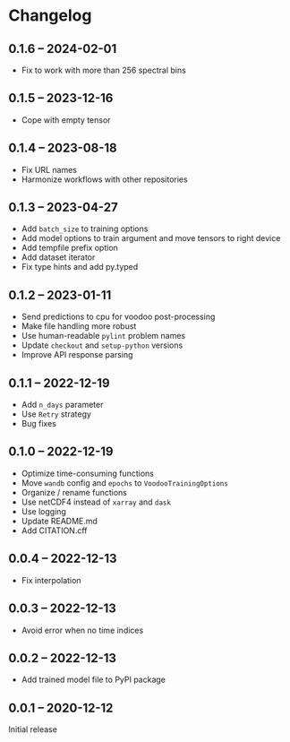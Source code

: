 # Changelog

## 0.1.6 – 2024-02-01

- Fix to work with more than 256 spectral bins

## 0.1.5 – 2023-12-16

- Cope with empty tensor

## 0.1.4 – 2023-08-18

- Fix URL names
- Harmonize workflows with other repositories

## 0.1.3 – 2023-04-27

- Add `batch_size` to training options
- Add model options to train argument and move tensors to right device
- Add tempfile prefix option
- Add dataset iterator
- Fix type hints and add py.typed

## 0.1.2 – 2023-01-11

- Send predictions to cpu for voodoo post-processing
- Make file handling more robust
- Use human-readable `pylint` problem names
- Update `checkout` and `setup-python` versions
- Improve API response parsing

## 0.1.1 – 2022-12-19

- Add `n_days` parameter
- Use `Retry` strategy
- Bug fixes

## 0.1.0 – 2022-12-19

- Optimize time-consuming functions
- Move `wandb` config and `epochs` to `VoodooTrainingOptions`
- Organize / rename functions
- Use netCDF4 instead of `xarray` and `dask`
- Use logging
- Update README.md
- Add CITATION.cff

## 0.0.4 – 2022-12-13

- Fix interpolation

## 0.0.3 – 2022-12-13

- Avoid error when no time indices

## 0.0.2 – 2022-12-13

- Add trained model file to PyPI package

## 0.0.1 – 2020-12-12

Initial release

